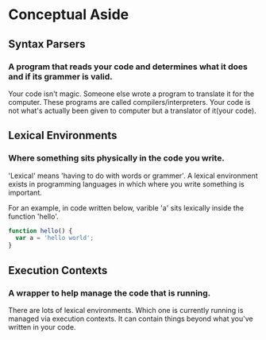 # Conceptual Aside

## Syntax Parsers
  ### A program that reads your code and determines what it does and if its grammer is valid.
  Your code isn't magic. Someone else wrote a program to translate it for the computer.
  These programs are called compilers/interpreters. Your code is not what's actually been given to computer but a translator of it(your code).

## Lexical Environments
  ### Where something sits physically in the code you write.
  'Lexical' means 'having to do with words or grammer'. A lexical environment exists in programming languages in which where you write something is important.

  For an example, in code written below, varible 'a' sits lexically inside the function 'hello'.

  ```js
  function hello() {
    var a = 'hello world';
  }
  ```

## Execution Contexts
  ### A wrapper to help manage the code that is running.
  There are lots of lexical environments. Which one is currently running is managed via execution contexts. It can contain things beyond what you've written in your code.

